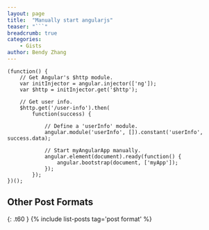 ```yaml
---
layout: page
title:  "Manually start angularjs"
teaser: "```"
breadcrumb: true
categories:
    - Gists
author: Bendy Zhang
---
```


```
(function() {
	// Get Angular's $http module.
	var initInjector = angular.injector(['ng']);
	var $http = initInjector.get('$http');

	// Get user info.
	$http.get('/user-info').then(
		function(success) {

			// Define a 'userInfo' module.
			angular.module('userInfo', []).constant('userInfo', success.data);

			// Start myAngularApp manually.
			angular.element(document).ready(function() {
				angular.bootstrap(document, ['myApp']);
			});
		});
})();
```

<!--more-->

## Other Post Formats
{: .t60 }
{% include list-posts tag='post format' %}
